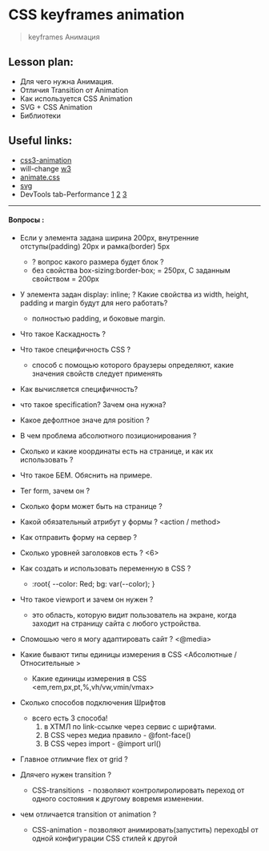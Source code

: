 ﻿# CSS keyframes animation
> keyframes Анимация


## Lesson plan:
+ Для чего нужна Анимация.
+ Отличия Transition от Animation
+ Как используется CSS Animation
+ SVG + CSS Animation
+ Библиотеки


## Useful links:
+ [css3-animation](https://html5book.ru/css3-animation/)
+ will-change [w3](https://drafts.csswg.org/css-will-change/)
+ [animate.css](https://animate.style/)
+ [svg](https://css-tricks.com/svg-line-animation-works/)
+ DevTools tab-Performance [1](https://youtu.be/pq5Qykc06Aw) [2](https://youtu.be/kBHUEFYawTk) [3](https://youtu.be/PDP9NNKtEuA)


---------

#### Вопросы :
+ Если у элемента задана ширина 200px, внутренние отступы(padding) 20px и рамка(border) 5px
    - ? вопрос какого размера будет блок ?
	+ без свойства box-sizing:border-box; = 250рх, C заданным свойством = 200px

+ У элемента задан display: inline; 
	? Какие свойства из width, height, padding и margin будут для него работать?
	+ полностью padding, и боковые margin.

+ Что такое Каскадность ?
+ Что такое специфичность CSS ?
	+ способ с помощью которого браузеры определяют, какие значения свойств следует применять
+ Как вычисляется специфичность?
+ что такое specification? Зачем она нужна?
+ Какое дефолтное значе для position ? <static>
+ В чем проблема абсолютного позиционирования ?
+ Сколько и какие координаты есть на странице, и как их использовать ?
+ Что такое БЕМ. Обяснить на примере.
+ Тег form, зачем он ? 
+ Сколько форм может быть на странице ?
+ Какой обязательный атрибут у формы ? <action / method>
+ Как отправить форму на сервер ?
+ Сколько уровней заголовков есть ? <6>
+ Как создать и использовать переменную в CSS ?
	+ :root{
		--color: Red;
		bg: var(--color);
	}
+ Что такое viewport и зачем он нужен ?
	+ это область, которую видит пользователь на экране, когда заходит на страницу сайта с любого устройства.
+ Спомошью чего я могу адаптировать сайт ? <@media>
+ Какие бывают типы единицы измерения в CSS <Абсолютные / Относительные >
	+ Какие единицы измерения в CSS <em,rem,px,pt,%,vh/vw,vmin/vmax>
+ Сколько способов подключения Шрифтов 
	+ всего есть 3 способа! 
		1) в ХТМЛ по link-ссылке через сервис с шрифтами.
		2) В CSS через медиа правило - @font-face()
		3) В CSS через import - @import url()
+ Главное отлимчие flex от grid ?
+ Длячего нужен transition ?
	+ CSS-transitions  - позволяют контролиролировать переход от одного состояния к другому вовремя изменении.
+ чем отличается transition от animation ?
	+ CSS-animation - позволяют анимировать(запустить) переходЫ от одной конфигурации CSS стилей к другой


